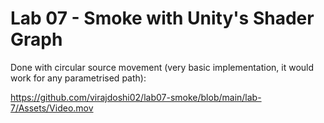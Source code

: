 # Lab 07 - Smoke with Unity's Shader Graph

Done with circular source movement (very basic implementation, it would work for any parametrised path):

https://github.com/virajdoshi02/lab07-smoke/blob/main/lab-7/Assets/Video.mov
